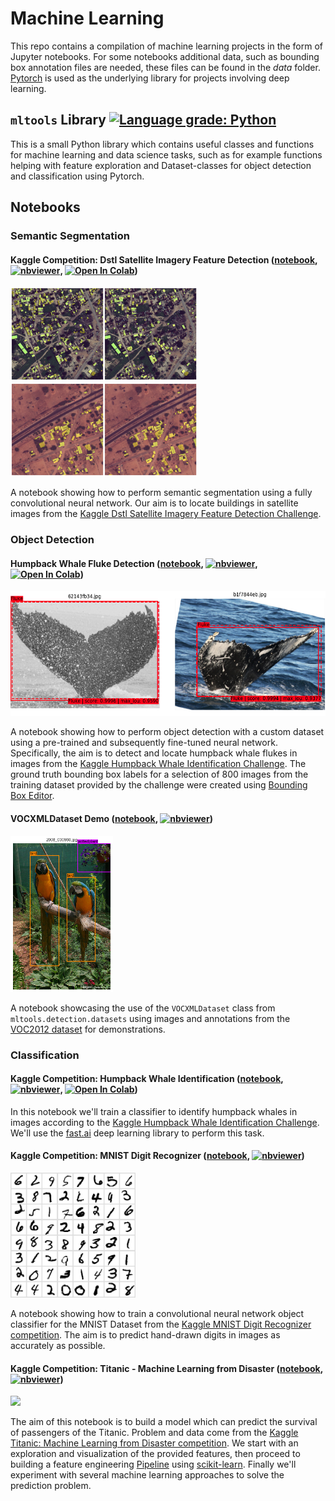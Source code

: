 # Machine Learning
This repo contains a compilation of machine learning projects in the form of Jupyter notebooks. For some notebooks additional data, such as bounding box annotation files are needed, these files can be found in the *data* folder. [Pytorch](https://pytorch.org/) is used as the underlying library for projects involving deep learning.

## `mltools` Library [![Language grade: Python](https://img.shields.io/lgtm/grade/python/g/mfl28/MachineLearning.svg?logo=lgtm&logoWidth=18)](https://lgtm.com/projects/g/mfl28/MachineLearning/context:python)
This is a small Python library which contains useful classes and functions for machine learning and data science tasks, such as for example functions helping with feature exploration and Dataset-classes for object detection and classification using Pytorch. 

## Notebooks

### Semantic Segmentation

#### Kaggle Competition: Dstl Satellite Imagery Feature Detection ([notebook](https://github.com/mfl28/MachineLearning/blob/master/notebooks/Kaggle_Dstl_Satellite_Imagery_Feature_Detection.ipynb), [![nbviewer](https://img.shields.io/badge/render-nbviewer-orange.svg)](https://nbviewer.jupyter.org/github/mfl28/MachineLearning/blob/master/notebooks/Kaggle_Dstl_Satellite_Imagery_Feature_Detection.ipynb), [![Open In Colab](https://colab.research.google.com/assets/colab-badge.svg)](https://colab.research.google.com/github/mfl28/MachineLearning/blob/master/notebooks/Kaggle_Dstl_Satellite_Imagery_Feature_Detection.ipynb))
<p align=left>
<img src="demo-media/satellite_demo1.png" height= "150" />
<img src="demo-media/satellite_demo2.png" height= "150" />
</p>

A notebook showing how to perform semantic segmentation using a fully convolutional neural network. Our aim is to locate buildings in satellite images from the [Kaggle Dstl Satellite Imagery Feature Detection Challenge](https://www.kaggle.com/c/dstl-satellite-imagery-feature-detection).


### Object Detection

#### Humpback Whale Fluke Detection ([notebook](https://github.com/mfl28/MachineLearning/blob/master/notebooks/Humpback_Whale_Fluke_Detection.ipynb), [![nbviewer](https://img.shields.io/badge/render-nbviewer-orange.svg)](https://nbviewer.jupyter.org/github/mfl28/MachineLearning/blob/master/notebooks/Humpback_Whale_Fluke_Detection.ipynb), [![Open In Colab](https://colab.research.google.com/assets/colab-badge.svg)](https://colab.research.google.com/github/mfl28/MachineLearning/blob/master/notebooks/Humpback_Whale_Fluke_Detection.ipynb))
<p align=left>
<img src="demo-media/whale_demo.png" height= "200" />
</p>

A notebook showing how to perform object detection with a custom dataset using a pre-trained and subsequently fine-tuned neural network. Specifically, the aim is to detect and locate humpback whale flukes in images from the [Kaggle Humpback Whale Identification Challenge](https://www.kaggle.com/c/humpback-whale-identification). The ground truth bounding box labels for a selection of 800 images from the training dataset provided by the challenge were created using [Bounding Box Editor](https://github.com/mfl28/BoundingBoxEditor).

#### VOCXMLDataset Demo ([notebook](https://github.com/mfl28/MachineLearning/blob/master/notebooks/VOCXMLDataset_Demo.ipynb), [![nbviewer](https://img.shields.io/badge/render-nbviewer-orange.svg)](https://nbviewer.jupyter.org/github/mfl28/MachineLearning/blob/master/notebooks/VOCXMLDataset_Demo.ipynb))
<p align=left>
<img src="demo-media/voc_demo.png" height= "250" />
</p>

A notebook showcasing the use of the `VOCXMLDataset` class from `mltools.detection.datasets` using images and annotations from the [VOC2012 dataset](http://host.robots.ox.ac.uk/pascal/VOC/voc2012/) for demonstrations. 

### Classification

#### Kaggle Competition: Humpback Whale Identification ([notebook](https://github.com/mfl28/MachineLearning/blob/master/notebooks/Kaggle_Whale_Identification.ipynb), [![nbviewer](https://img.shields.io/badge/render-nbviewer-orange.svg)](https://nbviewer.jupyter.org/github/mfl28/MachineLearning/blob/master/notebooks/Kaggle_Whale_Identification.ipynb), [![Open In Colab](https://colab.research.google.com/assets/colab-badge.svg)](https://colab.research.google.com/github/mfl28/MachineLearning/blob/master/notebooks/Kaggle_Whale_Identification.ipynb))
In this notebook we'll train a classifier to identify humpback whales in images according to the [Kaggle Humpback Whale Identification Challenge](https://www.kaggle.com/c/humpback-whale-identification). We'll use the [fast.ai](https://github.com/fastai/fastai) deep learning library to perform this task. 

#### Kaggle Competition: MNIST Digit Recognizer ([notebook](https://github.com/mfl28/MachineLearning/blob/master/notebooks/Kaggle_Mnist_Digit_Recognizer.ipynb), [![nbviewer](https://img.shields.io/badge/render-nbviewer-orange.svg)](https://nbviewer.jupyter.org/github/mfl28/MachineLearning/blob/master/notebooks/Kaggle_Mnist_Digit_Recognizer.ipynb))
<p align=left>
<img src="demo-media/mnist_demo.png" height= "200" />
</p>

A notebook showing how to train a convolutional neural network object classifier for the MNIST Dataset from the [Kaggle MNIST Digit Recognizer competition](https://www.kaggle.com/c/digit-recognizer). The aim is to predict hand-drawn digits in images as accurately as possible.

#### Kaggle Competition: Titanic - Machine Learning from Disaster ([notebook](https://github.com/mfl28/MachineLearning/blob/master/notebooks/Kaggle_Titanic_Machine_Learning_From_Disaster.ipynb), [![nbviewer](https://img.shields.io/badge/render-nbviewer-orange.svg)](https://nbviewer.jupyter.org/github/mfl28/MachineLearning/blob/master/notebooks/Kaggle_Titanic_Machine_Learning_From_Disaster.ipynb))
<p align=left>
<img src="demo-media/titanic_demo.jpg" height= "200" />
</p>

The aim of this notebook is to build a model which can predict the survival of passengers of the Titanic. Problem and data come from the [Kaggle Titanic: Machine Learning from Disaster competition](https://www.kaggle.com/c/titanic). We start with an exploration and visualization of the provided features, then proceed to building a feature engineering [Pipeline](https://scikit-learn.org/stable/modules/generated/sklearn.pipeline.Pipeline.html) using [scikit-learn](https://scikit-learn.org/stable/index.html). Finally we'll experiment with several machine learning approaches to solve the prediction problem.


